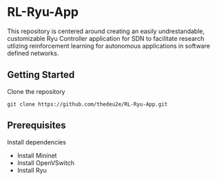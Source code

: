 # RL-Ryu-App
This repository is centered around creating an easily undrestandable, customizable Ryu Controller application for SDN to facilitate research utlizing reinforcement learning for autonomous applications in software defined networks.

## Getting Started
Clone the repository
```
git clone https://github.com/thedeu2e/RL-Ryu-App.git
```
## Prerequisites
Install dependencies

* Install Mininet
* Install OpenVSwitch
* Install Ryu 

